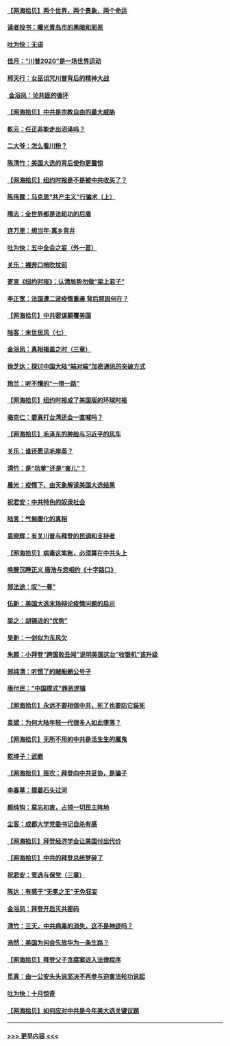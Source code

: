 #### [【网海拾贝】两个世界，两个景象，两个命运](../pages/nsc993/n12521419.md?t=11031801) 
#### [读者投书：曝光青岛市的黑暗和邪恶](../pages/nsc993/n12520988.md?t=11031801) 
#### [吐为快：无语](../pages/nsc993/n12518588.md?t=11031801) 
#### [佳月：“川普2020”是一场世界运动](../pages/nsc993/n12518581.md?t=11031801) 
#### [邢天行：女巫诅咒川普背后的精神大战](../pages/nsc993/n12517257.md?t=11031801) 
#### [ 金浴凤：论共匪的循环](../pages/nsc993/n12517133.md?t=11031801) 
#### [【网海拾贝】中共是宗教自由的最大威胁](../pages/nsc993/n12516879.md?t=11031801) 
#### [乾元：任正非能走出沼泽吗？](../pages/nsc993/n12515831.md?t=11031801) 
#### [二大爷：怎么看川粉？](../pages/nsc993/n12515820.md?t=11031801) 
#### [陈清竹：美国大选的背后使你更震惊](../pages/nsc993/n12515589.md?t=11031801) 
#### [【网海拾贝】纽约时报是不是被中共收买了？](../pages/nsc993/n12515122.md?t=11031801) 
#### [陈伟霆：马克思“共产主义”行骗术（上）](../pages/nsc993/n12510217.md?t=11031801) 
#### [隋志：全世界都是法轮功的后盾](../pages/nsc993/n12510636.md?t=11031801) 
#### [连万里：想当年‧离乡背井](../pages/nsc993/n12510623.md?t=11031801) 
#### [吐为快：五中全会之妄（外一首）](../pages/nsc993/n12510470.md?t=11031801) 
#### [关乐：裸奔口哨吹坟前](../pages/nsc993/n12510403.md?t=11031801) 
#### [寄言《纽约时报》：认清局势勿做“梁上君子”](../pages/nsc993/n12510042.md?t=11031801) 
#### [李正宽：法国遭二波疫情重袭 背后原因何在？](../pages/nsc993/n12509971.md?t=11031801) 
#### [【网海拾贝】中共密谋颠覆美国](../pages/nsc993/n12509816.md?t=11031801) 
#### [陆客：末世民风（七）](../pages/nsc993/n12507822.md?t=11031801) 
#### [金浴凤：真相揭盖之时（三章）](../pages/nsc993/n12507804.md?t=11031801) 
#### [徐芝达：探讨中国大陆“端对端”加密通讯的突破方式](../pages/nsc993/n12507682.md?t=11031801) 
#### [玲兰：听不懂的“一带一路”](../pages/nsc993/n12507669.md?t=11031801) 
#### [【网海拾贝】纽约时报成了美国版的环球时报](../pages/nsc993/n12507053.md?t=11031801) 
#### [骆克仁：要真打台湾还会一直喊吗？](../pages/nsc993/n12506843.md?t=11031801) 
#### [【网海拾贝】毛泽东的肿脸与习近平的风车](../pages/nsc993/n12504537.md?t=11031801) 
#### [关乐：谁还愿见毛岸英？](../pages/nsc993/n12503866.md?t=11031801) 
#### [清竹：是“坑爹”还是“害儿”？](../pages/nsc993/n12503034.md?t=11031801) 
#### [晨光：疫情下，由天象解读美国大选结果](../pages/nsc993/n12502536.md?t=11031801) 
#### [祝君安：中共特色的奴隶社会](../pages/nsc993/n12501529.md?t=11031801) 
#### [陆言：气候暖化的真相](../pages/nsc993/n12501183.md?t=11031801) 
#### [袁晓辉：有关川普与拜登的民调和支持者](../pages/nsc993/n12500433.md?t=11031801) 
#### [【网海拾贝】病毒这笔账，必须算在中共头上](../pages/nsc993/n12500320.md?t=11031801) 
#### [唤醒沉睡正义 唐浩与您相约《十字路口》](../pages/nsc993/n12497980.md?t=11031801) 
#### [郑法途：叹“一尊”](../pages/nsc993/n12498837.md?t=11031801) 
#### [伍新：美国大选末场辩论疫情问题的启示](../pages/nsc993/n12498829.md?t=11031801) 
#### [梁之：胡锡进的“优势”](../pages/nsc993/n12498780.md?t=11031801) 
#### [吴新：一剑似为东风欠](../pages/nsc993/n12498772.md?t=11031801) 
#### [朱颜：小拜登“跨国败丑闻”说明美国这台“收银机”该升级](../pages/nsc993/n12498731.md?t=11031801) 
#### [郑纯清：听惯了的贼船艄公号子](../pages/nsc993/n12498721.md?t=11031801) 
#### [唐付民：“中国模式”罪恶逻辑](../pages/nsc993/n12498310.md?t=11031801) 
#### [【网海拾贝】永远不要相信中共，死了也要防它装死](../pages/nsc993/n12498162.md?t=11031801) 
#### [袁斌：为何大陆年轻一代很多人如此堕落？](../pages/nsc993/n12495696.md?t=11031801) 
#### [【网海拾贝】无所不用的中共是活生生的魔鬼](../pages/nsc993/n12495621.md?t=11031801) 
#### [乾坤子：武歌](../pages/nsc993/n12493391.md?t=11031801) 
#### [【网海拾贝】班农：拜登向中共妥协，是骗子](../pages/nsc993/n12492877.md?t=11031801) 
#### [李春草：摸着石头过河](../pages/nsc993/n12491121.md?t=11031801) 
#### [颜纯钩：莫忘初衷，占领一切民主阵地](../pages/nsc993/n12490965.md?t=11031801) 
#### [尘客：成都大学党委书记自杀有感](../pages/nsc993/n12490950.md?t=11031801) 
#### [【网海拾贝】拜登经济学会让美国付出代价](../pages/nsc993/n12489662.md?t=11031801) 
#### [【网海拾贝】中共的拜登总统梦碎了](../pages/nsc993/n12487896.md?t=11031801) 
#### [祝君安：竞选与保党（三章）](../pages/nsc993/n12487258.md?t=11031801) 
#### [陈达：有感于“无冕之王”无免狂妄](../pages/nsc993/n12485133.md?t=11031801) 
#### [金浴凤：拜登开启灭共密码](../pages/nsc993/n12485125.md?t=11031801) 
#### [清竹：三天，中共病毒的消失，这不是神迹吗？](../pages/nsc993/n12485027.md?t=11031801) 
#### [浩然：美国为何会先放华为一条生路？](../pages/nsc993/n12484997.md?t=11031801) 
#### [【网海拾贝】拜登父子贪腐案进入法律程序](../pages/nsc993/n12484957.md?t=11031801) 
#### [觅真：由一公安头头说坚决不再参与迫害法轮功说起](../pages/nsc993/n12484212.md?t=11031801) 
#### [吐为快：十月惊奇](../pages/nsc993/n12484172.md?t=11031801) 
#### [【网海拾贝】如何应对中共是今年美大选关键议题](../pages/nsc993/n12483755.md?t=11031801) 

----
#### [ >>> 更早内容 <<< ](../indexes/nsc993-earlier.md)
